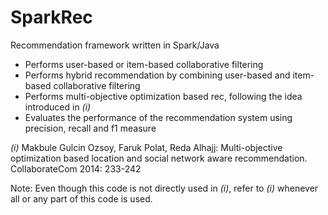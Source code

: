 # SparkRec 
Recommendation framework written in Spark/Java
* Performs user-based or item-based collaborative filtering
* Performs hybrid recommendation by combining user-based and item-based collaborative filtering
* Performs multi-objective optimization based rec, following the idea introduced in *(i)*
* Evaluates the performance of the recommendation system using precision, recall and f1 measure


*(i)* Makbule Gulcin Ozsoy, Faruk Polat, Reda Alhajj: Multi-objective optimization based location and social network aware recommendation. CollaborateCom 2014: 233-242

Note: Even though this code is not directly used in *(i)*, refer to *(i)* whenever all or any part of this code is used.



